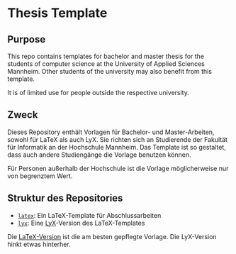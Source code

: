 # Thesis Template

## Purpose

This repo contains templates for bachelor and master thesis for the students of computer science at the University of Applied Sciences Mannheim. Other students of the university may also benefit from this template.

It is of limited use for people outside the respective university.


## Zweck

Dieses Repository enthält Vorlagen für Bachelor- und Master-Arbeiten, sowohl für LaTeX als auch LyX. Sie richten sich an Studierende der Fakultät für Informatik an der Hochschule Mannheim. Das Template ist so gestaltet, dass auch andere Studiengänge die Vorlage benutzen können.

Für Personen außerhalb der Hochschule ist die Vorlage möglicherweise nur von begrenztem Wert.


## Struktur des Repositories

  * [`latex`](latex): Ein LaTeX-Template für Abschlussarbeiten
  * [`lyx`](lyx): Eine [LyX](http://www.lyx.org)-Version des LaTeX-Templates

Die [LaTeX-Version](latex) ist die am besten gepflegte Vorlage. Die LyX-Version hinkt etwas hinterher.
